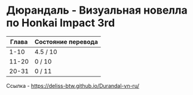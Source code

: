 # Дюрандаль - Визуальная новелла по Honkai Impact 3rd
| Глава  | Состояние перевода |
| ------------- | ------------- |
| 1-10  | 4.5 / 10  | 
| 11-20  | 0 / 10  |
| 20-31  | 0 / 11  | 

Ссылка - https://deliss-btw.github.io/Durandal-vn-ru/
